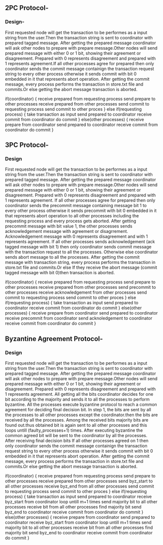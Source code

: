 ## 2PC Protocol-
### Design-
First requested node will get the transaction to be performes as a input string from the user.Then the transaction string is sent to coordinator with prepared tagged message. After getting the prepared message coordinator will ask other nodes to prepare with prepare message.Other nodes will send prepared message with either 0 or 1 bit, showing their agreement or disagreement. Prepared with 0 represents disagreement and prepared with 1 represents agreement.If all other processes agree for prepared then only coordinator sends the commit message containign the transaction request string to every other process otherwise it sends commit with bit 0 embedded in it that represents abort operation.
After getting the commit message, every process performs the transaction in store.txt file and commits.Or else getting the abort message transaction is aborted.  

if(coordinator)
{
receive prepared from requesting process
send prepare to other processes
receive prepared from other processes
send commit to requesting process
send commit to other proces
}
else if(requesting process)
{
take transaction as input
send prepared to coordinator
receive commit from coordinator
do commit
}
else(other processes)
{
receive prepare from coordinator
send prepared to coordinator
receive commit from coordinator
do commit
}


## 3PC Protocol-
### Design
First requested node will get the transaction to be performes as a input string from the user.Then the transaction string is sent to coordinator with prepared tagged message. After getting the prepared message coordinator will ask other nodes to prepare with prepare message.Other nodes will send prepared message with either 0 or 1 bit, showing their agreement or disagreement. Prepared with 0 represents disagreement and prepared with 1 represents agreement.
If all other processes agree for prepared then only coordinator sends the precommit message  containing message bit 1 to every other process otherwise it sends precommit with bit 0 embedded in it that represents abort operation to all other processes including the requesting process and every process gets aborted.
After getting precommit message with bit value 1, the other processes sends acknowledgement message with agreement or disagrrement. Acknowledgement message with 0 represents disagreement and  with 1 represents agreement.
If all other processes sends acknowledgement (ack tagged message with bit 1) then only coordinator sends commit message with the transaction request to all the processes. Otherwise else coordinator sends abort message to all the processes.
After getting the commit message with transaction string, every process performs the transaction in store.txt file and commits.Or else If they receive the abort message (commit tagged message with bit 0)then transaction is aborted.   

if(coordinator)
{
receive prepared from requesting process
send prepare to other processes
receive prepared from other processes
send precommit to other processes
receive acknowledgement from other processes
send commit to requesting process
send commit to other proces
}
else if(requesting process)
{
take transaction as input
send prepared to coordinator
receive commit from coordinator
do commit
}
else(other processes)
{
receive prepare from coordinator
send prepared to coordinator
receive precommit from coordinator
send acknoledgement to coordinator
receive commit from coordinator
do commit
}



## Byzantine Agreement Protocol-
### Design
First requested node will get the transaction to be performes as a input string from the user.Then the transaction string is sent to coordinator with prepared tagged message. After getting the prepared message coordinator will ask other nodes to prepare with prepare message.Other nodes will send prepared message with either 0 or 1 bit, showing their agreement or disagreement. Prepared with 0 represents disagreement and prepared with 1 represents agreement.
All getting all the bits coordinator decides for one bit according to the majority and sends it to all the processes to perform byzantine.
All the processes execute byzantine protocol to reach a common agreement for deciding final decision bit. In step 1, the bits are sent by all the processes to all other processes except the coordinator.then the bits are received by all the processes. Among the received bits majority bits are found out.thus obtained bit is again sent to all other processes and this loops untill (faulty_processes+1) times.
After executing byzantine the common agreed bit will be sent to the coordinator by all the processes.  
After receiving final decision bits If all other processes agreed on 1 then only coordinator sends the commit message containign the transaction request string to every other process otherwise it sends commit with bit 0 embedded in it that represents abort operation.
After getting the commit message, every process performs the transaction in store.txt file and commits.Or else getting the abort message transaction is aborted.  

if(coordinator)
{
receive prepared from requesting process
send prepare to other processes
receive prepared from other processes
send byz_start to all other processes
receive byz_end from all other processes
send commit to requesting process
send commit to other proces
}
else if(requesting process)
{
take transaction as input
send prepared to coordinator
receive byz_start from coordinator
loop untill m+1 times
      send majority bit to all other processes
      receive bit from all other processes
      find majority bit
send byz_end to coordinator
receive commit from coordinator
do commit
}
else(other processes)
{
receive prepare from coordinator
send prepared to coordinator
receive byz_start from coordinator
loop untill m+1 times
      send majority bit to all other processes
      receive bit from all other processes
      find majority bit
send byz_end to coordinator
receive commit from coordinator
do commit
}



